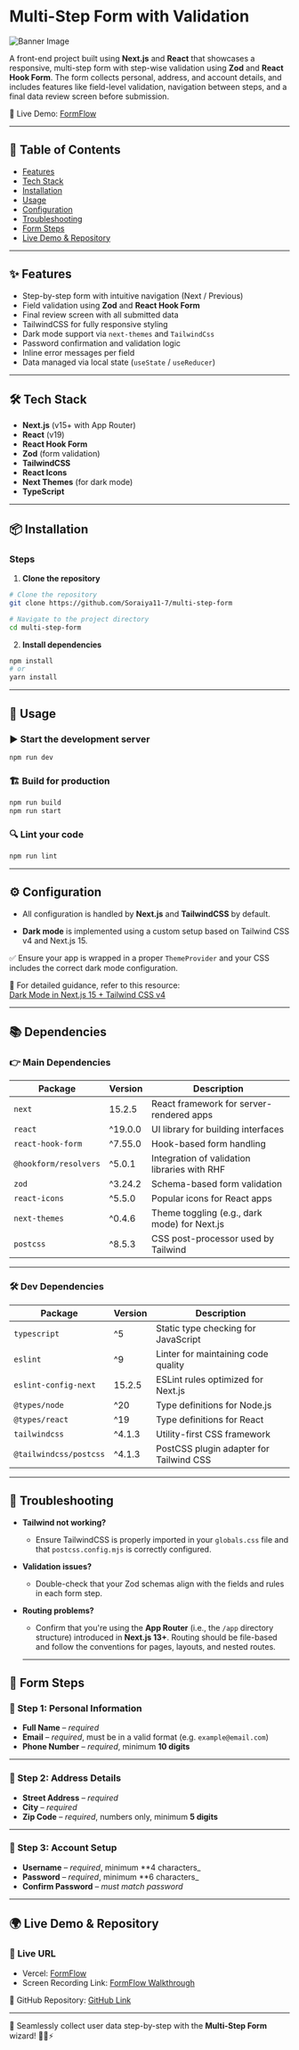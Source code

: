 # Multi-Step Form with Validation
![Banner Image](./public/banner.png)

A front-end project built using **Next.js** and **React** that showcases a responsive, multi-step form with step-wise validation using **Zod** and **React Hook Form**. The form collects personal, address, and account details, and includes features like field-level validation, navigation between steps, and a final data review screen before submission.

🚀 Live Demo: [FormFlow](https://multi-step-form-snowy-six.vercel.app/)

---

## 📑 Table of Contents

- [Features](#✨-features)
- [Tech Stack](#🛠️-tech-stack)
- [Installation](#📦-installation)
- [Usage](#🚀-usage)
- [Configuration](#⚙️-configuration)
- [Troubleshooting](#🐛-troubleshooting)
- [Form Steps](#📝-form-steps)
- [Live Demo & Repository](#live-demo)
---

## ✨ Features

- Step-by-step form with intuitive navigation (Next / Previous)
- Field validation using **Zod** and **React Hook Form**
- Final review screen with all submitted data
- TailwindCSS for fully responsive styling
- Dark mode support via `next-themes` and `TailwindCss`
- Password confirmation and validation logic
- Inline error messages per field
- Data managed via local state (`useState` / `useReducer`)

---

## 🛠️ Tech Stack

- **Next.js** (v15+ with App Router)
- **React** (v19)
- **React Hook Form**
- **Zod** (form validation)
- **TailwindCSS**
- **React Icons**
- **Next Themes** (for dark mode)
- **TypeScript**
---

## 📦 Installation

### Steps
1. **Clone the repository**

```sh
# Clone the repository
git clone https://github.com/Soraiya11-7/multi-step-form

# Navigate to the project directory
cd multi-step-form
```
2. **Install dependencies**

```sh
npm install
# or
yarn install
```
---
## 🚀 Usage

### ▶️ Start the development server

```bash
npm run dev
```
### 🏗️ Build for production

```bash
npm run build
npm run start
```

### 🔍 Lint your code

```bash
npm run lint
```
---
## ⚙️ Configuration

- All configuration is handled by **Next.js** and **TailwindCSS** by default.

- **Dark mode** is implemented using a custom setup based on Tailwind CSS v4 and Next.js 15.

✅ Ensure your app is wrapped in a proper `ThemeProvider` and your CSS includes the correct dark mode configuration.

🔗 For detailed guidance, refer to this resource:  
[Dark Mode in Next.js 15 + Tailwind CSS v4](https://sujalvanjare.vercel.app/blog/dark-mode-nextjs15-tailwind-v4)

---

## 📚 Dependencies

### 👉 Main Dependencies

| Package                | Version     | Description                                 |
|------------------------|-------------|---------------------------------------------|
| `next`                 | 15.2.5      | React framework for server-rendered apps    |
| `react`                | ^19.0.0     | UI library for building interfaces          |
| `react-hook-form`      | ^7.55.0     | Hook-based form handling                    |
| `@hookform/resolvers` | ^5.0.1      | Integration of validation libraries with RHF|
| `zod`                  | ^3.24.2     | Schema-based form validation                |
| `react-icons`          | ^5.5.0      | Popular icons for React apps                |
| `next-themes`          | ^0.4.6      | Theme toggling (e.g., dark mode) for Next.js|
| `postcss`              | ^8.5.3      | CSS post-processor used by Tailwind         |

---

### 🛠️ Dev Dependencies

| Package                  | Version     | Description                                   |
|--------------------------|-------------|-----------------------------------------------|
| `typescript`             | ^5          | Static type checking for JavaScript           |
| `eslint`                 | ^9          | Linter for maintaining code quality           |
| `eslint-config-next`     | 15.2.5      | ESLint rules optimized for Next.js            |
| `@types/node`            | ^20         | Type definitions for Node.js                  |
| `@types/react`           | ^19         | Type definitions for React                    |
| `tailwindcss`            | ^4.1.3      | Utility-first CSS framework                   |
| `@tailwindcss/postcss`   | ^4.1.3      | PostCSS plugin adapter for Tailwind CSS       |

---
## 🐛 Troubleshooting

- **Tailwind not working?**  
  - Ensure TailwindCSS is properly imported in your `globals.css` file and that `postcss.config.mjs` is correctly configured.

- **Validation issues?**  
  - Double-check that your Zod schemas align with the fields and rules in each form step.

- **Routing problems?**  
  - Confirm that you're using the **App Router** (i.e., the `/app` directory structure) introduced in **Next.js 13+**. Routing should be file-based and follow the conventions for pages, layouts, and nested routes.

  ---
## 📝 Form Steps


### 🔹 Step 1: Personal Information

- **Full Name** – _required_
- **Email** – _required_, must be in a valid format (e.g. `example@email.com`)
- **Phone Number** – _required_, minimum **10 digits**

---

### 🔹 Step 2: Address Details

- **Street Address** – _required_
- **City** – _required_
- **Zip Code** – _required_, numbers only, minimum **5 digits**

---

### 🔹 Step 3: Account Setup

- **Username** – _required_, minimum **4 characters_
- **Password** – _required_, minimum **6 characters_
- **Confirm Password** – _must match password_

---


## 🌍 Live Demo & Repository

### 🚀 Live URL
   - Vercel: [FormFlow](https://multi-step-form-snowy-six.vercel.app/)
   - Screen Recording Link: [FormFlow Walkthrough](https://drive.google.com/file/d/1Sz83rjkV5FG9rtAdAWx33ZLA6tR-6eTp/view?usp=sharing)

🔗 GitHub Repository: [GitHub Link](https://github.com/Soraiya11-7/multi-step-form)

---

🚀 Seamlessly collect user data step-by-step with the **Multi-Step Form** wizard! 🧩📝⚡


